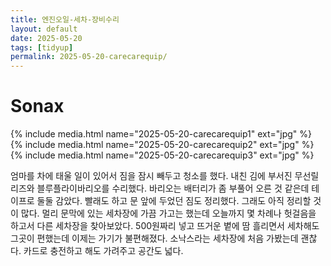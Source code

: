 ```yaml
---
title: 엔진오일-세차-장비수리
layout: default
date: 2025-05-20
tags: [tidyup]
permalink: 2025-05-20-carecarequip/
---
```


# Sonax 

{% include media.html name="2025-05-20-carecarequip1" ext="jpg" %}
{% include media.html name="2025-05-20-carecarequip2" ext="jpg" %}
{% include media.html name="2025-05-20-carecarequip3" ext="jpg" %}

엄마를 차에 태울 일이 있어서 짐을 잠시 빼두고 청소를 했다. 내친 김에 부서진 무선릴리즈와
블루플라이바리오를 수리했다.  바리오는 배터리가 좀 부풀어 오른 것 같은데 테이프로 둘둘 감았다. 
빨래도 하고 문 앞에 두었던 짐도 정리했다. 그래도 아직 정리할 것이 많다. 
멀리 문막에 있는 세차장에 가끔 가고는 했는데 오늘까지 몇 차례나 헛걸음을 하고서 다른 세차장을 찾아보았다. 500원짜리 넣고 뜨거운 볕에 땀 흘리면서 세차해도 그곳이 편했는데 이제는 가기가 불편해졌다. 소낙스라는 세차장에 처음 가봤는데 괜찮다. 카드로 충전하고 해도 가려주고 공간도 넓다. 
